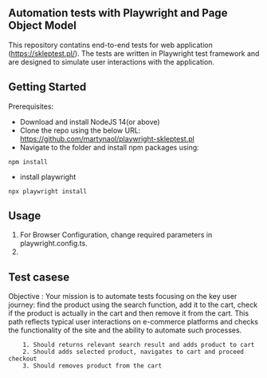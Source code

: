 ## Automation tests with Playwright and Page Object Model

This repository contatins end-to-end tests for web application (https://skleptest.pl/). The tests are written in Playwright test framework and are designed to simulate user interactions with the application.

## Getting Started

Prerequisites: 
 - Download and install NodeJS 14(or above)
 - Clone the repo using the below URL: https://github.com/martynaol/playwright-skleptest.pl
 - Navigate to the folder and install npm packages using:

```
npm install
```

 - install playwright

 ```
 npx playwright install
 ```

## Usage

1. For Browser Configuration, change required parameters in playwright.config.ts.
2.


## Test casese
Objective : Your mission is to automate tests focusing on the key user journey: find the product using the search function, add it to the cart, check if the product is actually in the cart and then remove it from the cart. This path reflects typical user interactions on e-commerce platforms and checks the functionality of the site and the ability to automate such processes.
```
    1. Should returns relevant search result and adds product to cart
    2. Should adds selected product, navigates to cart and proceed checkout
    3. Should removes product from the cart
```

